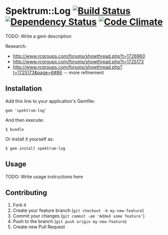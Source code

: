 # Spektrum::Log [![Build Status](https://travis-ci.org/code-lever/spektrum-log.png)](https://travis-ci.org/code-lever/spektrum-log) [![Dependency Status](https://gemnasium.com/code-lever/spektrum-log.png)](https://gemnasium.com/code-lever/spektrum-log) [![Code Climate](https://codeclimate.com/github/code-lever/spektrum-log.png)](https://codeclimate.com/github/code-lever/spektrum-log)

TODO: Write a gem description

Research:

* http://www.rcgroups.com/forums/showthread.php?t=1726960
* http://www.rcgroups.com/forums/showthread.php?t=1725173
* http://www.rcgroups.com/forums/showthread.php?t=1725173&page=6#86 -- more refinement

## Installation

Add this line to your application's Gemfile:

    gem 'spektrum-log'

And then execute:

    $ bundle

Or install it yourself as:

    $ gem install spektrum-log

## Usage

TODO: Write usage instructions here

## Contributing

1. Fork it
2. Create your feature branch (`git checkout -b my-new-feature`)
3. Commit your changes (`git commit -am 'Added some feature'`)
4. Push to the branch (`git push origin my-new-feature`)
5. Create new Pull Request
